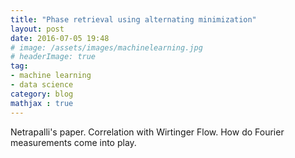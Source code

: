 ```yaml
---
title: "Phase retrieval using alternating minimization"
layout: post
date: 2016-07-05 19:48
# image: /assets/images/machinelearning.jpg
# headerImage: true
tag:
- machine learning
- data science
category: blog
mathjax : true
---
```


Netrapalli's paper. Correlation with Wirtinger Flow. How do Fourier measurements come into play.